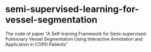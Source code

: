 # semi-supervised-learning-for-vessel-segmentation
The code of paper "A Self-training Framework for Semi-supervised Pulmonary Vessel Segmentation Using Interactive Annotation and Application in COPD Patients"
